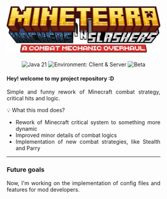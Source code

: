 <div style="
            margin-right: 10%;
            margin-left: 10%;
            margin-top: 10%;
            text-align: justify;
            ">
<div style="
            max-width: fit-content;
            margin-right: auto;
            margin-left: auto;
            margin-top: 5%;
            ">

<img alt="Hackers &#39;n Slashers logo" src="src/main/resources/logo.png"/>

</div>

<div style="
            max-width: fit-content;
            margin-right: auto;
            margin-left: auto;
            margin-top: 5%;
            ">

![Java 21](https://img.shields.io/badge/Java-21-orange?style=flat&logo=coffeescript)
![Environment: Client & Server](https://img.shields.io/badge/Environment-Client%20%26%20Server-blue?style=flat)
![Beta](https://img.shields.io/badge/Status-Beta-yellow?style=flat)

</div>

<div>

#### Hey! welcome to my project repository :D
Simple and funny rework of Minecraft combat strategy, critical hits and logic.

💡 What this mod does?
- Rework of Minecraft critical system to something more dynamic
- Improved minor details of combat logics
- Implementation of new combat strategies, like Stealth and Parry

--- 

### Future goals

Now, I'm working on the implementation of config files and features for mod developers.



</div>




